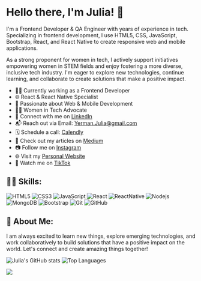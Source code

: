 # Hello there, I'm Julia! 👋

I'm a Frontend Developer & QA Engineer with years of experience in tech. Specializing in frontend development, I use HTML5, CSS, JavaScript, Bootstrap, React, and React Native to create responsive web and mobile applications.

As a strong proponent for women in tech, I actively support initiatives empowering women in STEM fields and enjoy fostering a more diverse, inclusive tech industry. I'm eager to explore new technologies, continue learning, and collaborate to create solutions that make a positive impact.

- 👩‍💻 Currently working as a Frontend Developer
- 🌐 React & React Native Specialist
- 🚀 Passionate about Web & Mobile Development
- 👩‍💼 Women in Tech Advocate
- 💬 Connect with me on [LinkedIn](https://www.linkedin.com/in/yermanjulia)
- 📬 Reach out via Email: [Yerman.Julia@gmail.com](mailto:Yerman.Julia@gmail.com)
- 🗓️ Schedule a call: [Calendly](https://calendly.com/julia-yerman)
- 📝 Check out my articles on [Medium](https://medium.com/@yerman.julia)
- 📷 Follow me on [Instagram](https://www.instagram.com/fromqatodev/)
- 🌐 Visit my [Personal Website](https://fromqato.dev)
- 🎥 Watch me on [TikTok](https://www.tiktok.com/@fromqatodev)

## 👩‍💻 Skills:
![HTML5](https://img.shields.io/badge/-HTML5-E34F26?logo=html5&logoColor=white)
![CSS3](https://img.shields.io/badge/-CSS3-1572B6?logo=css3)
![JavaScript](https://img.shields.io/badge/-JavaScript-black?logo=javascript)
![React](https://img.shields.io/badge/-React-black?logo=react)
![ReactNative](https://img.shields.io/badge/-React_Native-45b8d8?logo=react)
![Nodejs](https://img.shields.io/badge/-Nodejs-black?logo=Node.js)
![MongoDB](https://img.shields.io/badge/-MongoDB-black?logo=mongodb)
![Bootstrap](https://img.shields.io/badge/-Bootstrap-563D7C?logo=bootstrap)
![Git](https://img.shields.io/badge/-Git-black?logo=git)
![GitHub](https://img.shields.io/badge/-GitHub-181717?logo=github)

## 🌟 About Me:
I am always excited to learn new things, explore emerging technologies, and work collaboratively to build solutions that have a positive impact on the world. Let's connect and create amazing things together!

![Julia's GitHub stats](https://github-readme-streak-stats.herokuapp.com?user=yermanjulia&theme=transparent)
![Top Languages](https://github-readme-stats.vercel.app/api/top-langs/?username=yermanjulia&layout=compact&theme=transparent)

![](https://komarev.com/ghpvc/?username=yermanjulia&color=ff69b4)
